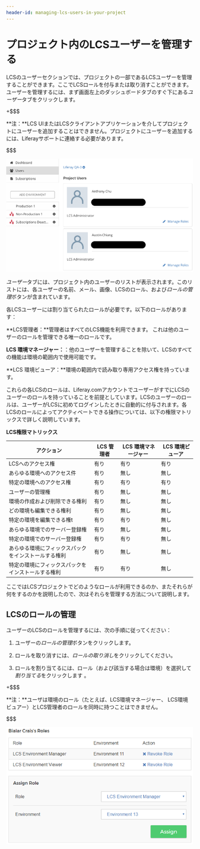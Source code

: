 ```yaml
---
header-id: managing-lcs-users-in-your-project
---
```


# プロジェクト内のLCSユーザーを管理する

LCSのユーザーセクションでは、プロジェクトの一部であるLCSユーザーを管理することができます。ここでLCSロールを付与または取り消すことができます。ユーザーを管理するには、まず画面左上のダッシュボードタブのすぐ下にある*ユーザー*タブをクリックします。

+$$$

**注：**LCS UIまたはLCSクライアントアプリケーションを介してプロジェクトにユーザーを追加することはできません。プロジェクトにユーザーを追加するには、Liferayサポートに連絡する必要があります。

$$$

![図 1：ユーザータブ上でプロジェクト内のLCSユーザーを管理できる。](../../../images-dxp/lcs-users.png)

*ユーザー*タブには、プロジェクト内のユーザーのリストが表示されます。このリストには、各ユーザーの名前、メール、画像、LCSのロール、および*ロールの管理*ボタンが含まれています。

各LCSユーザーには割り当てられたロールが必要です。以下のロールがあります：

**LCS管理者：**管理者はすべてのLCS機能を利用できます。
これは他のユーザーのロールを管理できる唯一のロールです。

**LCS 環境マネージャー：**：他のユーザーを管理することを除いて、LCSのすべての機能は環境の範囲内で使用可能です。



**LCS 環境ビューア：**環境の範囲内で読み取り専用アクセス権を持っています。



これらの各LCSのロールは、Liferay.comアカウントでユーザーがすでにLCSのユーザーのロールを持っていることを前提としています。LCSのユーザーのロールは、ユーザーがLCSに初めてログインしたときに自動的に付与されます。各LCSのロールによってアクティベートできる操作については、以下の権限マトリックスで詳しく説明しています。



**LCS権限マトリックス**

| アクション | &nbsp;LCS 管理者 | &nbsp;LCS 環境マネージャー | &nbsp;LCS 環境ビューア |
------ | ----------------------- | ----------------------------- | ---------------------------- |
| LCSへのアクセス権 | 有り | 有り | 有り |
| あらゆる環境へのアクセス件 | 有り | 無し | 無し |
| 特定の環境へのアクセス権 | 有り | 有り | 有り |
| ユーザーの管理権 | 有り | 無し | 無し |
| 環境の作成および削除できる権利 | 有り | 無し | 無し |
| どの環境も編集できる権利 | 有り | 無し | 無し |
| 特定の環境を編集できる権t | 有り | 有り | 無し |
| あらゆる環境でのサーバー登録権 | 有り | 無し | 無し |
| 特定の環境でのサーバー登録権 | 有り | 有り | 無し |
| あらゆる環境にフィックスパックをインストールする権利 | 有り | 無し | 無し |
| 特定の環境にフィックスパックをインストールする権利 | 有り | 有り | 無し |

ここではLCSプロジェクトでどのようなロールが利用できるのか、またそれらが何をするのかを説明したので、次はそれらを管理する方法について説明します。

## LCSのロールの管理[](id=managing-lcs-roles)

ユーザーのLCSのロールを管理するには、次の手順に従ってください：



1. ユーザーの*ロールの管理*ボタンをクリックします。



2. ロールを取り消すには、*ロールの取り消し*をクリックしてください。



3. ロールを割り当てるには、ロール（および該当する場合は環境）を選択して*割り当てる*をクリックします 。



+$$$

**注：**ユーザは環境のロール（たとえば、LCS環境マネージャー、 LCS環境ビュアー）とLCS管理者のロールを同時に持つことはできません。

$$$

![図 2: ユーザーのLCS ロールを割り当て、または取り消すことができる。](../../../images-dxp/lcs-user-roles.png)
